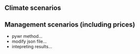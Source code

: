 ## Climate scenarios



## Management scenarios (including prices)

* pywr method...
* modify json file...
* intepreting results...